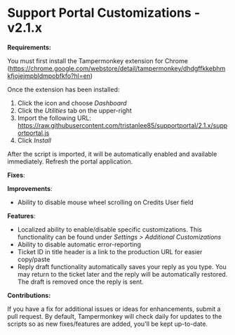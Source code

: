 # Support Portal Customizations - v2.1.x
**Requirements:**

You must first install the Tampermonkey extension for Chrome
(https://chrome.google.com/webstore/detail/tampermonkey/dhdgffkkebhmkfjojejmpbldmpobfkfo?hl=en)

 Once the extension has been installed:
 1. Click the icon and choose *Dashboard*
 2. Click the *Utilities* tab on the upper-right
 3. Import the following URL:
 https://raw.githubusercontent.com/tristanlee85/supportportal/2.1.x/supportportal.js
 4. Click *Install*

After the script is imported, it will be automatically enabled and available immediately. Refresh the portal application.

**Fixes**:


**Improvements**:
 - Ability to disable mouse wheel scrolling on Credits User field
 
**Features**:
 - Localized ability to enable/disable specific customizations. This functionality can be found under *Settings > Additional Customizations*
 - Ability to disable automatic error-reporting
 - Ticket ID in title header is a link to the production URL for easier copy/paste
 - Reply draft functionality automatically saves your reply as you type. You may return to the ticket later and the reply will be automatically restored. The draft is removed once the reply is sent.

**Contributions:**

If you have a fix for additional issues or ideas for enhancements, submit a pull request. By default, Tampermonkey will check daily for updates to the scripts so as new fixes/features are added, you'll be kept up-to-date.
